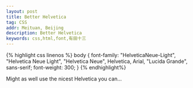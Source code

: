 ```yaml
---
layout: post
title: Better Helvetica
tag: CSS
addr: Meituan, Beijing
description: Better Helvetica
keywords: css,html,font,有田十三
---
```


{% highlight css linenos %}
body {
   font-family: "HelveticaNeue-Light", "Helvetica Neue Light", "Helvetica Neue", Helvetica, Arial, "Lucida Grande", sans-serif;
   font-weight: 300;
}
{% endhighlight%}

Might as well use the nicest Helvetica you can...